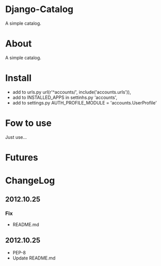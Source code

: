 # Django-Catalog
A simple catalog.

# About
A simple catalog.

# Install
* add to urls.py url(r'^accounts/', include('accounts.urls')),
* add to INSTALLED_APPS in settinhs.py 'accounts',
* add to settings.py AUTH_PROFILE_MODULE = 'accounts.UserProfile'

# Fow to use
Just use...

# Futures

# ChangeLog
## 2012.10.25
### Fix
* README.md

## 2012.10.25
* PEP-8
* Update README.md
